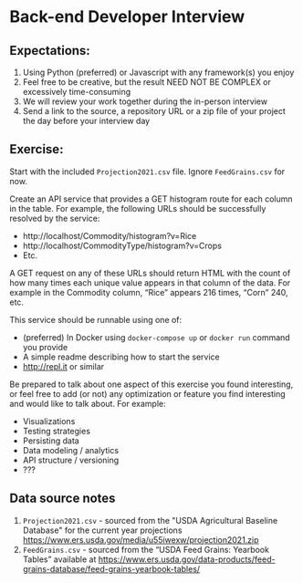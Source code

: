 # Back-end Developer Interview

## Expectations:

1. Using Python (preferred) or Javascript with any framework(s) you enjoy
2. Feel free to be creative, but the result NEED NOT BE COMPLEX or excessively time-consuming
3. We will review your work together during the in-person interview
4. Send a link to the source, a repository URL or a zip file of your project the day before your interview day

## Exercise:

Start with the included `Projection2021.csv` file. Ignore `FeedGrains.csv` for now.

Create an API service that provides a GET histogram route for each column in the table. For example, the following URLs should be successfully resolved by the service:

* http://localhost/Commodity/histogram?v=Rice
* http://localhost/CommodityType/histogram?v=Crops
* Etc.

A GET request on any of these URLs should return HTML with the count of how many times each unique value appears in that column of the data. For example in the Commodity column, “Rice” appears 216 times, “Corn” 240, etc.

This service should be runnable using one of:
* (preferred) In Docker using `docker-compose up` or `docker run` command you provide
* A simple readme describing how to start the service
* http://repl.it or similar

Be prepared to talk about one aspect of this exercise you found interesting, or feel free to add (or not) any optimization or feature you find interesting and would like to talk about. For example:
* Visualizations
* Testing strategies
* Persisting data
* Data modeling / analytics
* API structure / versioning
* ???

## Data source notes
1. `Projection2021.csv` - sourced from the "USDA Agricultural Baseline Database" for the current year projections https://www.ers.usda.gov/media/u55iwexw/projection2021.zip
2. `FeedGrains.csv` - sourced from the “USDA Feed Grains: Yearbook Tables” available at https://www.ers.usda.gov/data-products/feed-grains-database/feed-grains-yearbook-tables/



